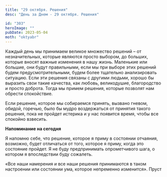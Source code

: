 ```yaml
---
title: "29 октября. Решения"
desc: "День за Днем - 29 октября. Решения"

id: "303"
heroImage: ""
pubDate: 2023-05-04
moth: "oktyabr"
---
```


Каждый день мы принимаем великое множество решений – от незначительных,
которые являются просто выбором, до больших, которые вносят важные изменения в
нашу жизнь. Маленькие или большие, они будут правильными, если мы при выборе
этих решений будем предусмотрительными, будем более тщательно анализировать
ситуацию. Если эти решения связаны с другими людьми, хорошо бы выразить свои
такие качества, как любовь, великодушие, благородство и просто доброта. Тогда
мы примем решения, которые позволят нам обрести спокойствие.

Если решение, которое мы собираемся принять, вызвано гневом, обидой, горечью,
было бы мудро воздержаться от принятия такого решения, пока не пройдет
истерика и у нас появится время, чтобы все спокойно взвесить.

**Напоминание на сегодня**

Я напомню себе, что решение, которое я приму в состоянии отчаяния, возможно,
будет отличаться от того, которое я приму, когда это состояние пройдет. Я не
буду предпринимать опрометчивого шага, о котором я впоследствии буду сожалеть.

«Все наши намерения и все наши решения принимаются в таком настроении или
состоянии ума, которое непременно изменится». Пруст
